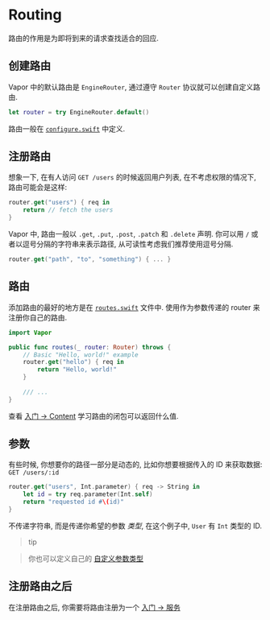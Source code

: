# Routing

路由的作用是为即将到来的请求查找适合的回应.

## 创建路由

Vapor 中的默认路由是 `EngineRouter`, 通过遵守 `Router` 协议就可以创建自定义路由.

```swift
let router = try EngineRouter.default()
```
路由一般在 [`configure.swift`](structure.md#configureswift) 中定义.

## 注册路由

想象一下, 在有人访问 `GET /users` 的时候返回用户列表, 在不考虑权限的情况下, 路由可能会是这样:

```swift
router.get("users") { req in
    return // fetch the users
}
```
Vapor 中, 路由一般以 `.get`, `.put`, `.post`, `.patch` 和 `.delete` 声明. 你可以用 `/` 或者以逗号分隔的字符串来表示路径, 从可读性考虑我们推荐使用逗号分隔.

```swift
router.get("path", "to", "something") { ... }
```

## 路由

添加路由的最好的地方是在 [`routes.swift`](structure.md#routesswift) 文件中. 使用作为参数传递的 router 来注册你自己的路由.

```swift
import Vapor

public func routes(_ router: Router) throws {
    // Basic "Hello, world!" example
    router.get("hello") { req in
        return "Hello, world!"
    }
  
    /// ...
}
```
查看 [入门 &rarr; Content](content.md) 学习路由的闭包可以返回什么值.

## 参数

有些时候, 你想要你的路径一部分是动态的, 比如你想要根据传入的 ID 来获取数据: `GET /users/:id`

```swift
router.get("users", Int.parameter) { req -> String in
    let id = try req.parameter(Int.self)
    return "requested id #\(id)"
}
```
不传递字符串, 而是传递你希望的参数 _类型_, 在这个例子中, `User` 有 `Int` 类型的 ID.

>tip

>你也可以定义自己的 [自定义参数类型](../routing/parameters.md)

## 注册路由之后

在注册路由之后, 你需要将路由注册为一个 [入门 &rarr; 服务](services.md)
